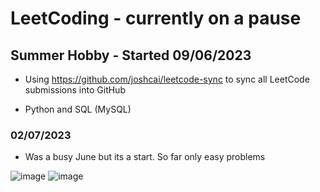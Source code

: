 # LeetCoding - currently on a pause

## Summer Hobby - Started 09/06/2023

* Using https://github.com/joshcai/leetcode-sync to sync all LeetCode submissions into GitHub

* Python and SQL (MySQL)

### 02/07/2023
* Was a busy June but its a start. So far only easy problems

![image](https://github.com/Palmgrenoskari/LeetCoding/assets/62388905/e337c12d-43a8-4a78-885f-9f6fadc5e172)
![image](https://github.com/Palmgrenoskari/LeetCoding/assets/62388905/4f2c7fb0-79f1-4f3d-a0b4-726e1c39596e)
